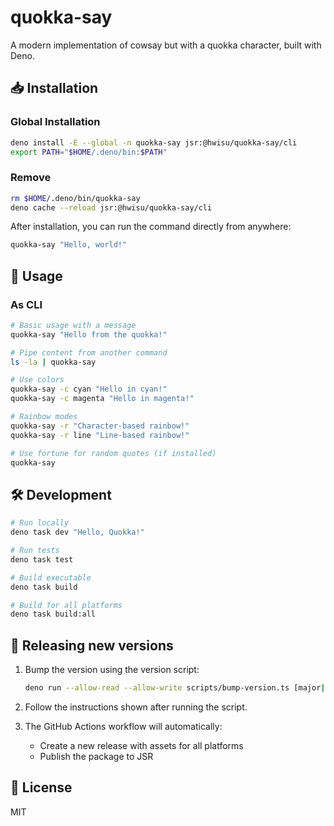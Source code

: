 # quokka-say

A modern implementation of cowsay but with a quokka character, built with Deno.

## 📥 Installation

### Global Installation

```bash
deno install -E --global -n quokka-say jsr:@hwisu/quokka-say/cli
export PATH="$HOME/.deno/bin:$PATH"
```

### Remove

```bash
rm $HOME/.deno/bin/quokka-say
deno cache --reload jsr:@hwisu/quokka-say/cli
```

After installation, you can run the command directly from anywhere:

```bash
quokka-say "Hello, world!"
```

## 🚀 Usage

### As CLI

```bash
# Basic usage with a message
quokka-say "Hello from the quokka!"

# Pipe content from another command
ls -la | quokka-say

# Use colors
quokka-say -c cyan "Hello in cyan!"
quokka-say -c magenta "Hello in magenta!"

# Rainbow modes
quokka-say -r "Character-based rainbow!"
quokka-say -r line "Line-based rainbow!"

# Use fortune for random quotes (if installed)
quokka-say
```

## 🛠️ Development

```bash
# Run locally
deno task dev "Hello, Quokka!"

# Run tests
deno task test

# Build executable
deno task build

# Build for all platforms
deno task build:all
```

## 🔄 Releasing new versions

1. Bump the version using the version script:
   ```bash
   deno run --allow-read --allow-write scripts/bump-version.ts [major|minor|patch]
   ```

2. Follow the instructions shown after running the script.

3. The GitHub Actions workflow will automatically:
   - Create a new release with assets for all platforms
   - Publish the package to JSR

## 📄 License

MIT